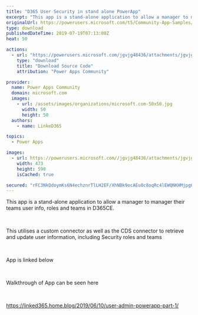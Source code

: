```yaml
---
title: "D365 User Security in stand alone PowerApp"
excerpt: "This app is a stand-alone application to allow a manager to manager their teams user info, roles and teams in D365CE. This utilises a custom"
originalUrl: https://powerusers.microsoft.com/t5/Community-App-Samples/D365-User-Security-in-stand-alone-PowerApp/td-p/324382
type: download
publishedDateTime: 2019-07-19T07:13:00Z
heat: 50

actions:
  - url: "https://powerusers.microsoft.com/jgvjg48436/attachments/jgvjg48436/AppFeedbackGallery/209/2/Security.msapp"
    type: "download"
    title: "Download Source Code"
    attribution: "Power Apps Community"

provider:
  name: Power Apps Community
  domain: microsoft.com
  images:
    - url: /assets/images/organizations/microsoft.com-50x50.jpg
      width: 50
      height: 50
  authors:
    - name: LinkeD365

topics:
  - Power Apps

images:
  - url: https://powerusers.microsoft.com//jgvjg48436/attachments/jgvjg48436/AppFeedbackGallery/209/1/image-22.png
    width: 473
    height: 590
    isCached: true

secured: "rFC3NkQdoymKs6N4echznrTlLH2EF/XhNBk9ocAEu0c8oqRc4lEWQNKHMjpgOQXfc93CduCkoGKqJmP5ETnPfmhEX59gYidhes9HkFTKUV2nl5jrjG+QTvt+kshQVzCzPXWAmN7t93Xb5IzqzGbxwSzgR8Y/ZhDIyu2tLOK7+tqjJQgpnzgkrjRMcg4GF03j9H6wUqVebYe0+cElhiB3FggDJFnB6tdWsX1eoVWa1mna2ke/rSqpILIOjHfVQJxPkyQHlNYEPN1yCun5pkxGtY4zz/Ip5J0ImgciYu3+Lw6ganUXHnPkbVKeoJ3HX/PhxKxFRNrPtgIrorKsJoXEgPklREFjD+b3egMme5BHqMKayVGL9uFm3R0uq1AGeMFjVisobuB3FOJZE4nxrGHLIg==;K+uyV8F22AZFJhfdvxj9+A=="
---
```

<p>This app is a stand-alone application to allow a manager to manager their teams user info, roles and teams in D365CE.</p><p>&nbsp;</p><p>This utilises a custom connector as well as the CDS connector to retrieve and update user information, including Security roles and teams</p><p>&nbsp;</p><p>App is linked below</p><p>&nbsp;</p><p>Walkthrough of App can be seen here</p><p>&nbsp;</p><p><a href="https://linked365.home.blog/2019/06/10/user-admin-powerapp-part-1/" target="_blank" rel="nofollow noopener noreferrer">https://linked365.home.blog/2019/06/10/user-admin-powerapp-part-1/</a></p>

